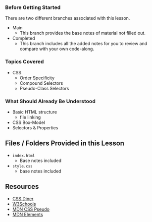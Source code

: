 ### Before Getting Started
There are two different branches associated with this lesson.
- Main
  - This branch provides the base notes of material not filled out.
- Completed
  - This branch includes all the added notes for you to review and compare with your own code-along.

### Topics Covered
- CSS
  - Order Specificity
  - Compound Selectors
  - Pseudo-Class Selectors

### What Should Already Be Understood
- Basic HTML structure
  - file linking
- CSS Box-Model
- Selectors & Properties

## Files / Folders Provided in this Lesson
- `index.html`
  - Base notes included
- `style.css`
  - base notes included

## Resources
- [CSS Diner](https://flukeout.github.io/)
- [W3Schools](https://www.w3schools.com/css/css_pseudo_classes.asp)
- [MDN CSS Pseudo](https://developer.mozilla.org/en-US/docs/Web/CSS/Pseudo-classes)
- [MDN Elements](https://developer.mozilla.org/en-US/docs/Learn/CSS/Building_blocks/Selectors/Pseudo-classes_and_pseudo-elements)


